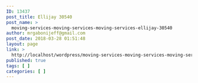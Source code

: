 ```yaml
---
ID: 13437
post_title: Ellijay 30540
post_name: >
  moving-services-moving-services-moving-services-ellijay-30540
author: mrgabonijeff@gmail.com
post_date: 2018-03-28 01:51:48
layout: page
link: >
  http://localhost/wordpress/moving-services-moving-services-moving-services-ellijay-30540/
published: true
tags: [ ]
categories: [ ]
---
```

